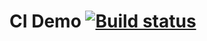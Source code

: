 # CI Demo [![Build status](https://ci.appveyor.com/api/projects/status/yvbhcnb6q2cng6a1?svg=true)](https://ci.appveyor.com/project/Fatimasl/hw-gradle-2)